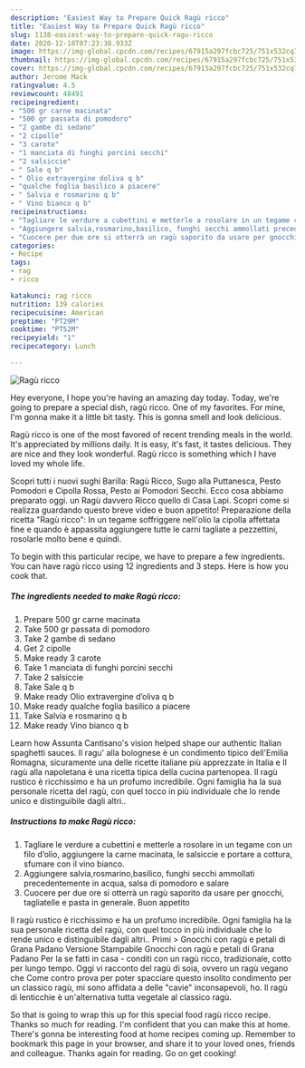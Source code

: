 ```yaml
---
description: "Easiest Way to Prepare Quick Ragù ricco"
title: "Easiest Way to Prepare Quick Ragù ricco"
slug: 1138-easiest-way-to-prepare-quick-ragu-ricco
date: 2020-12-18T07:23:38.933Z
image: https://img-global.cpcdn.com/recipes/67915a297fcbc725/751x532cq70/ragu-ricco-recipe-main-photo.jpg
thumbnail: https://img-global.cpcdn.com/recipes/67915a297fcbc725/751x532cq70/ragu-ricco-recipe-main-photo.jpg
cover: https://img-global.cpcdn.com/recipes/67915a297fcbc725/751x532cq70/ragu-ricco-recipe-main-photo.jpg
author: Jerome Mack
ratingvalue: 4.5
reviewcount: 48491
recipeingredient:
- "500 gr carne macinata"
- "500 gr passata di pomodoro"
- "2 gambe di sedano"
- "2 cipolle"
- "3 carote"
- "1 manciata di funghi porcini secchi"
- "2 salsiccie"
- " Sale q b"
- " Olio extravergine doliva q b"
- "qualche foglia basilico a piacere"
- " Salvia e rosmarino q b"
- " Vino bianco q b"
recipeinstructions:
- "Tagliare le verdure a cubettini e metterle a rosolare in un tegame con un filo d’olio, aggiungere la carne macinata, le salsiccie e portare a cottura, sfumare con il vino bianco."
- "Aggiungere salvia,rosmarino,basilico, funghi secchi ammollati precedentemente in acqua, salsa di pomodoro e salare"
- "Cuocere per due ore si otterrà un ragù saporito da usare per gnocchi, tagliatelle e pasta in generale. Buon appetito"
categories:
- Recipe
tags:
- rag
- ricco

katakunci: rag ricco 
nutrition: 139 calories
recipecuisine: American
preptime: "PT29M"
cooktime: "PT52M"
recipeyield: "1"
recipecategory: Lunch

---
```



![Ragù ricco](https://img-global.cpcdn.com/recipes/67915a297fcbc725/751x532cq70/ragu-ricco-recipe-main-photo.jpg)

Hey everyone, I hope you're having an amazing day today. Today, we're going to prepare a special dish, ragù ricco. One of my favorites. For mine, I'm gonna make it a little bit tasty. This is gonna smell and look delicious.

Ragù ricco is one of the most favored of recent trending meals in the world. It's appreciated by millions daily. It is easy, it's fast, it tastes delicious. They are nice and they look wonderful. Ragù ricco is something which I have loved my whole life.

Scopri tutti i nuovi sughi Barilla: Ragù Ricco, Sugo alla Puttanesca, Pesto Pomodori e Cipolla Rossa, Pesto ai Pomodori Secchi. Ecco cosa abbiamo preparato oggi. un Ragù davvero Ricco quello di Casa Lapi. Scopri come si realizza guardando questo breve video e buon appetito! Preparazione della ricetta &#34;Ragù ricco&#34;: In un tegame soffriggere nell&#39;olio la cipolla affettata fine e quando è appassita aggiungere tutte le carni tagliate a pezzettini, rosolarle molto bene e quindi.


To begin with this particular recipe, we have to prepare a few ingredients. You can have ragù ricco using 12 ingredients and 3 steps. Here is how you cook that.

<!--inarticleads1-->

##### The ingredients needed to make Ragù ricco:

1. Prepare 500 gr carne macinata
1. Take 500 gr passata di pomodoro
1. Take 2 gambe di sedano
1. Get 2 cipolle
1. Make ready 3 carote
1. Take 1 manciata di funghi porcini secchi
1. Take 2 salsiccie
1. Take  Sale q b
1. Make ready  Olio extravergine d’oliva q b
1. Make ready qualche foglia basilico a piacere
1. Take  Salvia e rosmarino q b
1. Make ready  Vino bianco q b


Learn how Assunta Cantisano&#39;s vision helped shape our authentic Italian spaghetti sauces. Il ragu&#39; alla bolognese è un condimento tipico dell&#39;Emilia Romagna, sicuramente una delle ricette italiane più apprezzate in Italia e Il ragù alla napoletana è una ricetta tipica della cucina partenopea. Il ragù rustico è ricchissimo e ha un profumo incredibile. Ogni famiglia ha la sua personale ricetta del ragù, con quel tocco in più individuale che lo rende unico e distinguibile dagli altri.. 

<!--inarticleads2-->

##### Instructions to make Ragù ricco:

1. Tagliare le verdure a cubettini e metterle a rosolare in un tegame con un filo d’olio, aggiungere la carne macinata, le salsiccie e portare a cottura, sfumare con il vino bianco.
1. Aggiungere salvia,rosmarino,basilico, funghi secchi ammollati precedentemente in acqua, salsa di pomodoro e salare
1. Cuocere per due ore si otterrà un ragù saporito da usare per gnocchi, tagliatelle e pasta in generale. Buon appetito


Il ragù rustico è ricchissimo e ha un profumo incredibile. Ogni famiglia ha la sua personale ricetta del ragù, con quel tocco in più individuale che lo rende unico e distinguibile dagli altri.. Primi &gt; Gnocchi con ragù e petali di Grana Padano Versione Stampabile Gnocchi con ragù e petali di Grana Padano Per la se fatti in casa - conditi con un ragù ricco, tradizionale, cotto per lungo tempo. Oggi vi racconto del ragù di soia, ovvero un ragù vegano che Come contro prova per poter spacciare questo insolito condimento per un classico ragù, mi sono affidata a delle &#34;cavie&#34; inconsapevoli, ho. Il ragù di lenticchie è un&#39;alternativa tutta vegetale al classico ragù. 

So that is going to wrap this up for this special food ragù ricco recipe. Thanks so much for reading. I'm confident that you can make this at home. There's gonna be interesting food at home recipes coming up. Remember to bookmark this page in your browser, and share it to your loved ones, friends and colleague. Thanks again for reading. Go on get cooking!
